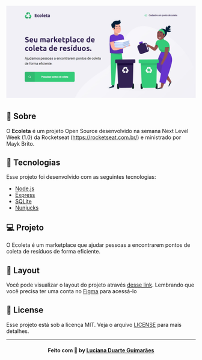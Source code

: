 <h1 align="center">
    <img alt="Ecoleta" title="Ecoleta" src="public/assets/banner.png" />
</h1>

## :bookmark: Sobre

O <strong>Ecoleta</strong> é um projeto Open Source desenvolvido na semana Next Level Week (1.0) da Rocketseat (https://rocketseat.com.br/) e ministrado por Mayk Brito. 

## 🚀 Tecnologias

Esse projeto foi desenvolvido com as seguintes tecnologias:

- [Node.js](https://nodejs.org/en/)
- [Express](https://expressjs.com/pt-br/)
- [SQLite](https://www.sqlite.org/index.html)
- [Nunjucks](https://mozilla.github.io/nunjucks/)

## 💻 Projeto

O Ecoleta é um marketplace que ajudar pessoas a encontrarem pontos de coleta de resíduos de forma eficiente. 


## 🔖 Layout

Você pode visualizar o layout do projeto através [desse link](<https://www.figma.com/file/Byw4X5etg8VCmezueyhzkC/Ecoleta-(Starter)?node-id=136%3A546>). Lembrando que você precisa ter uma conta no [Figma](http://figma.com/) para acessá-lo


## :memo: License

Esse projeto está sob a licença MIT. Veja o arquivo [LICENSE](LICENSE.md) para mais detalhes.

---

<h4 align="center">
    Feito com 💜 by <a href="https://www.linkedin.com/in/luciana-d-guimaraes/" target="_blank">Luciana Duarte Guimarães</a>
</h4>


